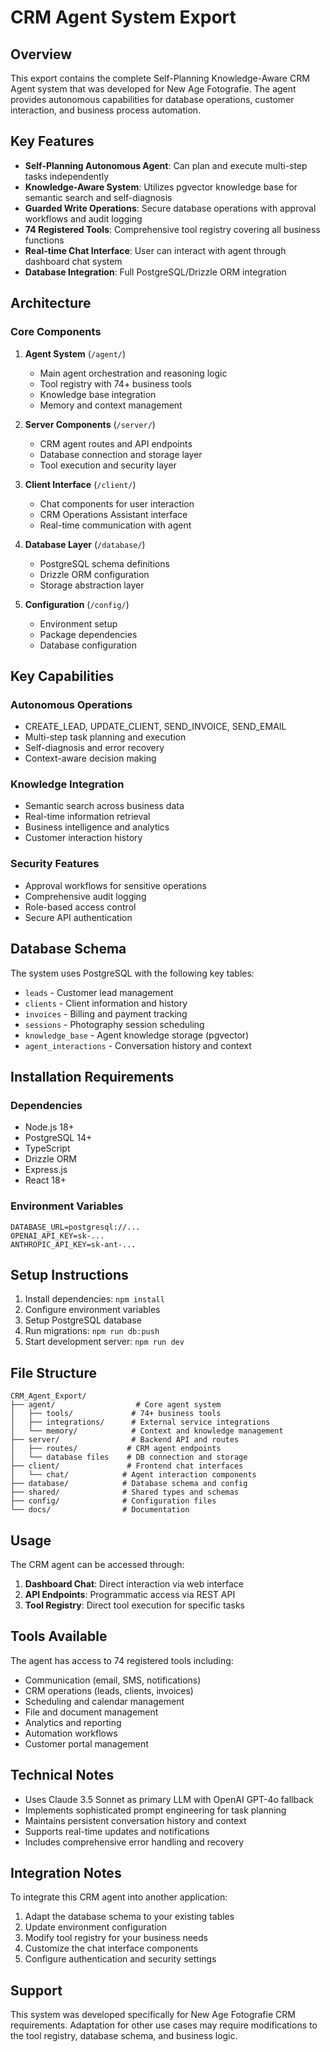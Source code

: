 # CRM Agent System Export

## Overview

This export contains the complete Self-Planning Knowledge-Aware CRM Agent system that was developed for New Age Fotografie. The agent provides autonomous capabilities for database operations, customer interaction, and business process automation.

## Key Features

- **Self-Planning Autonomous Agent**: Can plan and execute multi-step tasks independently
- **Knowledge-Aware System**: Utilizes pgvector knowledge base for semantic search and self-diagnosis
- **Guarded Write Operations**: Secure database operations with approval workflows and audit logging
- **74 Registered Tools**: Comprehensive tool registry covering all business functions
- **Real-time Chat Interface**: User can interact with agent through dashboard chat system
- **Database Integration**: Full PostgreSQL/Drizzle ORM integration

## Architecture

### Core Components

1. **Agent System** (`/agent/`)
   - Main agent orchestration and reasoning logic
   - Tool registry with 74+ business tools
   - Knowledge base integration
   - Memory and context management

2. **Server Components** (`/server/`)
   - CRM agent routes and API endpoints
   - Database connection and storage layer
   - Tool execution and security layer

3. **Client Interface** (`/client/`)
   - Chat components for user interaction
   - CRM Operations Assistant interface
   - Real-time communication with agent

4. **Database Layer** (`/database/`)
   - PostgreSQL schema definitions
   - Drizzle ORM configuration
   - Storage abstraction layer

5. **Configuration** (`/config/`)
   - Environment setup
   - Package dependencies
   - Database configuration

## Key Capabilities

### Autonomous Operations
- CREATE_LEAD, UPDATE_CLIENT, SEND_INVOICE, SEND_EMAIL
- Multi-step task planning and execution
- Self-diagnosis and error recovery
- Context-aware decision making

### Knowledge Integration
- Semantic search across business data
- Real-time information retrieval
- Business intelligence and analytics
- Customer interaction history

### Security Features
- Approval workflows for sensitive operations
- Comprehensive audit logging
- Role-based access control
- Secure API authentication

## Database Schema

The system uses PostgreSQL with the following key tables:
- `leads` - Customer lead management
- `clients` - Client information and history
- `invoices` - Billing and payment tracking
- `sessions` - Photography session scheduling
- `knowledge_base` - Agent knowledge storage (pgvector)
- `agent_interactions` - Conversation history and context

## Installation Requirements

### Dependencies
- Node.js 18+
- PostgreSQL 14+
- TypeScript
- Drizzle ORM
- Express.js
- React 18+

### Environment Variables
```
DATABASE_URL=postgresql://...
OPENAI_API_KEY=sk-...
ANTHROPIC_API_KEY=sk-ant-...
```

## Setup Instructions

1. Install dependencies: `npm install`
2. Configure environment variables
3. Setup PostgreSQL database
4. Run migrations: `npm run db:push`
5. Start development server: `npm run dev`

## File Structure

```
CRM_Agent_Export/
├── agent/                  # Core agent system
│   ├── tools/             # 74+ business tools
│   ├── integrations/      # External service integrations
│   └── memory/            # Context and knowledge management
├── server/                # Backend API and routes
│   ├── routes/           # CRM agent endpoints
│   └── database files    # DB connection and storage
├── client/               # Frontend chat interfaces
│   └── chat/            # Agent interaction components
├── database/            # Database schema and config
├── shared/              # Shared types and schemas
├── config/              # Configuration files
└── docs/                # Documentation
```

## Usage

The CRM agent can be accessed through:
1. **Dashboard Chat**: Direct interaction via web interface
2. **API Endpoints**: Programmatic access via REST API
3. **Tool Registry**: Direct tool execution for specific tasks

## Tools Available

The agent has access to 74 registered tools including:
- Communication (email, SMS, notifications)
- CRM operations (leads, clients, invoices)
- Scheduling and calendar management
- File and document management
- Analytics and reporting
- Automation workflows
- Customer portal management

## Technical Notes

- Uses Claude 3.5 Sonnet as primary LLM with OpenAI GPT-4o fallback
- Implements sophisticated prompt engineering for task planning
- Maintains persistent conversation history and context
- Supports real-time updates and notifications
- Includes comprehensive error handling and recovery

## Integration Notes

To integrate this CRM agent into another application:
1. Adapt the database schema to your existing tables
2. Update environment configuration
3. Modify tool registry for your business needs
4. Customize the chat interface components
5. Configure authentication and security settings

## Support

This system was developed specifically for New Age Fotografie CRM requirements. Adaptation for other use cases may require modifications to the tool registry, database schema, and business logic.
